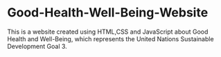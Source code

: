 # Good-Health-Well-Being-Website
This is a website created using HTML,CSS and JavaScript about Good Health and Well-Being, which represents the United Nations Sustainable Development Goal 3.
